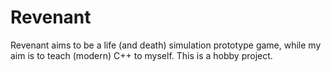 # Revenant

Revenant aims to be a life (and death) simulation prototype game, while my aim is to
teach (modern) C++ to myself. This is a hobby project.

